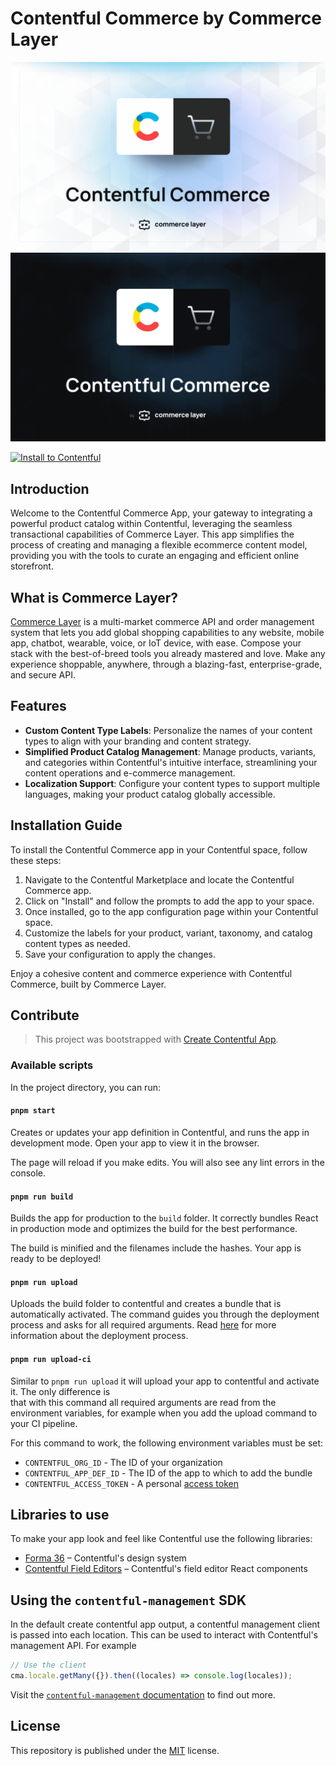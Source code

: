 # Contentful Commerce by Commerce Layer

![Contentful Commerce by Commerce Layer](/public/assets//header-light.png#gh-light-mode-only)
![Contentful Commerce by Commerce Layer](/public/assets//header-dark.png#gh-dark-mode-only)

[![Install to Contentful](https://www.ctfstatic.com/button/install-small.svg)](https://app.contentful.com/deeplink?link=apps&id=contentful-commerce&referrer=commercelayer)

## Introduction

Welcome to the Contentful Commerce App, your gateway to integrating a powerful product catalog within Contentful, leveraging the seamless transactional capabilities of Commerce Layer. This app simplifies the process of creating and managing a flexible ecommerce content model, providing you with the tools to curate an engaging and efficient online storefront.

## What is Commerce Layer?

[Commerce Layer](https://commercelayer.io) is a multi-market commerce API and order management system that lets you add global shopping capabilities to any website, mobile app, chatbot, wearable, voice, or IoT device, with ease. Compose your stack with the best-of-breed tools you already mastered and love. Make any experience shoppable, anywhere, through a blazing-fast, enterprise-grade, and secure API.

## Features

- **Custom Content Type Labels**: Personalize the names of your content types to align with your branding and content strategy.
- **Simplified Product Catalog Management**: Manage products, variants, and categories within Contentful's intuitive interface, streamlining your content operations and e-commerce management.
- **Localization Support**: Configure your content types to support multiple languages, making your product catalog globally accessible.

## Installation Guide

To install the Contentful Commerce app in your Contentful space, follow these steps:

1. Navigate to the Contentful Marketplace and locate the Contentful Commerce app.
2. Click on "Install" and follow the prompts to add the app to your space.
3. Once installed, go to the app configuration page within your Contentful space.
4. Customize the labels for your product, variant, taxonomy, and catalog content types as needed.
5. Save your configuration to apply the changes.

Enjoy a cohesive content and commerce experience with Contentful Commerce, built by Commerce Layer.

## Contribute

> This project was bootstrapped with [Create Contentful App](https://github.com/contentful/create-contentful-app).

### Available scripts

In the project directory, you can run:

#### `pnpm start`

Creates or updates your app definition in Contentful, and runs the app in development mode.
Open your app to view it in the browser.

The page will reload if you make edits.
You will also see any lint errors in the console.

#### `pnpm run build`

Builds the app for production to the `build` folder.
It correctly bundles React in production mode and optimizes the build for the best performance.

The build is minified and the filenames include the hashes.
Your app is ready to be deployed!

#### `pnpm run upload`

Uploads the build folder to contentful and creates a bundle that is automatically activated.
The command guides you through the deployment process and asks for all required arguments.
Read [here](https://www.contentful.com/developers/docs/extensibility/app-framework/create-contentful-app/#deploy-with-contentful) for more information about the deployment process.

#### `pnpm run upload-ci`

Similar to `pnpm run upload` it will upload your app to contentful and activate it. The only difference is  
that with this command all required arguments are read from the environment variables, for example when you add
the upload command to your CI pipeline.

For this command to work, the following environment variables must be set:

- `CONTENTFUL_ORG_ID` - The ID of your organization
- `CONTENTFUL_APP_DEF_ID` - The ID of the app to which to add the bundle
- `CONTENTFUL_ACCESS_TOKEN` - A personal [access token](https://www.contentful.com/developers/docs/references/content-management-api/#/reference/personal-access-tokens)

## Libraries to use

To make your app look and feel like Contentful use the following libraries:

- [Forma 36](https://f36.contentful.com/) – Contentful's design system
- [Contentful Field Editors](https://www.contentful.com/developers/docs/extensibility/field-editors/) – Contentful's field editor React components

## Using the `contentful-management` SDK

In the default create contentful app output, a contentful management client is
passed into each location. This can be used to interact with Contentful's
management API. For example

```js
// Use the client
cma.locale.getMany({}).then((locales) => console.log(locales));
```

Visit the [`contentful-management` documentation](https://www.contentful.com/developers/docs/extensibility/app-framework/sdk/#using-the-contentful-management-library)
to find out more.

## License

This repository is published under the [MIT](LICENSE) license.
